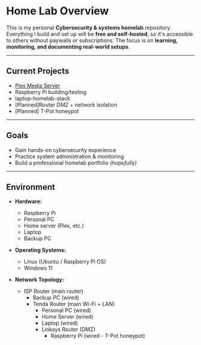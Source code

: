 # Home Lab Overview

This is my personal **Cybersecurity & systems homelab** repository.
Everything I build and set up will be **free and self-hosted**, so it's accessible to others without paywalls or subscriptions.
The focus is on **learning, monitoring, and documenting real-world setups**.

---

## Current Projects
- [Plex Media Server](./plex/README.md)
- Raspberry Pi building/testing
- laptop-homelab-stack
- [Planned]Router DMZ + network isolation
- [Planned] T-Pot honeypot

---

## Goals
- Gain hands-on cybersecurity experience
- Practice system administration & monitoring
- Build a professional homelab portfolio *(hopefully)*

---

## Environment
- **Hardware:**
  - Raspberry Pi
  - Personal PC
  - Home server (Plex, etc.)
  - Laptop
  - Backup PC
  
- **Operating Systems:**
  - Linux (Ubuntu / Raspberry Pi OS)
  - Windows 11
  
- **Network Topology:**
  - ISP Router (main router)  
    - Backup PC (wired)  
    - Tenda Router (main Wi-Fi + LAN)  
      - Personal PC (wired) 
      - Home Server (wired)
      - Laptop (wired)
      - Linksys Router (DMZ)  
        - Raspberry Pi (wired - T-Pot honeypot)

